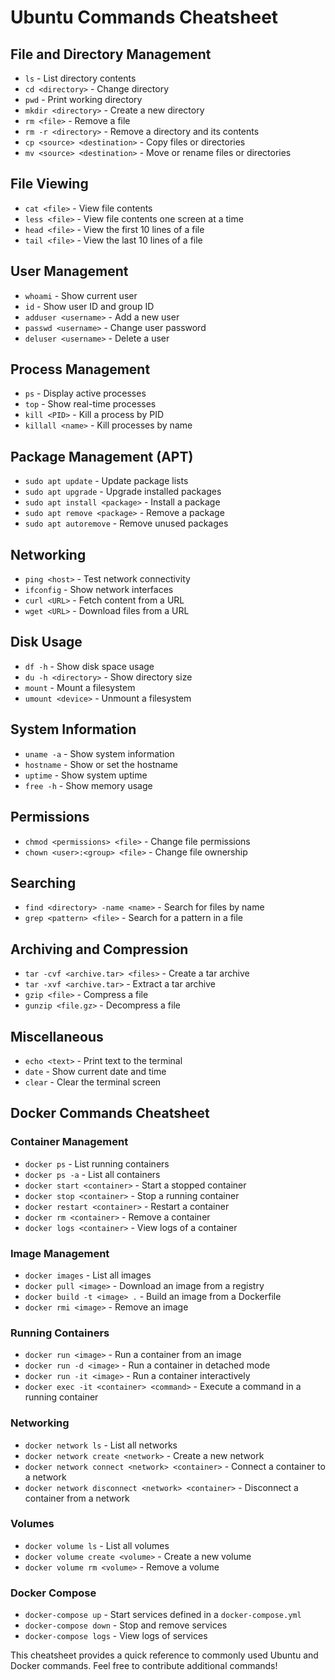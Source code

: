 # Ubuntu Commands Cheatsheet

## File and Directory Management
- `ls` - List directory contents
- `cd <directory>` - Change directory
- `pwd` - Print working directory
- `mkdir <directory>` - Create a new directory
- `rm <file>` - Remove a file
- `rm -r <directory>` - Remove a directory and its contents
- `cp <source> <destination>` - Copy files or directories
- `mv <source> <destination>` - Move or rename files or directories

## File Viewing
- `cat <file>` - View file contents
- `less <file>` - View file contents one screen at a time
- `head <file>` - View the first 10 lines of a file
- `tail <file>` - View the last 10 lines of a file

## User Management
- `whoami` - Show current user
- `id` - Show user ID and group ID
- `adduser <username>` - Add a new user
- `passwd <username>` - Change user password
- `deluser <username>` - Delete a user

## Process Management
- `ps` - Display active processes
- `top` - Show real-time processes
- `kill <PID>` - Kill a process by PID
- `killall <name>` - Kill processes by name

## Package Management (APT)
- `sudo apt update` - Update package lists
- `sudo apt upgrade` - Upgrade installed packages
- `sudo apt install <package>` - Install a package
- `sudo apt remove <package>` - Remove a package
- `sudo apt autoremove` - Remove unused packages

## Networking
- `ping <host>` - Test network connectivity
- `ifconfig` - Show network interfaces
- `curl <URL>` - Fetch content from a URL
- `wget <URL>` - Download files from a URL

## Disk Usage
- `df -h` - Show disk space usage
- `du -h <directory>` - Show directory size
- `mount` - Mount a filesystem
- `umount <device>` - Unmount a filesystem

## System Information
- `uname -a` - Show system information
- `hostname` - Show or set the hostname
- `uptime` - Show system uptime
- `free -h` - Show memory usage

## Permissions
- `chmod <permissions> <file>` - Change file permissions
- `chown <user>:<group> <file>` - Change file ownership

## Searching
- `find <directory> -name <name>` - Search for files by name
- `grep <pattern> <file>` - Search for a pattern in a file

## Archiving and Compression
- `tar -cvf <archive.tar> <files>` - Create a tar archive
- `tar -xvf <archive.tar>` - Extract a tar archive
- `gzip <file>` - Compress a file
- `gunzip <file.gz>` - Decompress a file

## Miscellaneous
- `echo <text>` - Print text to the terminal
- `date` - Show current date and time
- `clear` - Clear the terminal screen

## Docker Commands Cheatsheet

### Container Management
- `docker ps` - List running containers
- `docker ps -a` - List all containers
- `docker start <container>` - Start a stopped container
- `docker stop <container>` - Stop a running container
- `docker restart <container>` - Restart a container
- `docker rm <container>` - Remove a container
- `docker logs <container>` - View logs of a container

### Image Management
- `docker images` - List all images
- `docker pull <image>` - Download an image from a registry
- `docker build -t <image> .` - Build an image from a Dockerfile
- `docker rmi <image>` - Remove an image

### Running Containers
- `docker run <image>` - Run a container from an image
- `docker run -d <image>` - Run a container in detached mode
- `docker run -it <image>` - Run a container interactively
- `docker exec -it <container> <command>` - Execute a command in a running container

### Networking
- `docker network ls` - List all networks
- `docker network create <network>` - Create a new network
- `docker network connect <network> <container>` - Connect a container to a network
- `docker network disconnect <network> <container>` - Disconnect a container from a network

### Volumes
- `docker volume ls` - List all volumes
- `docker volume create <volume>` - Create a new volume
- `docker volume rm <volume>` - Remove a volume

### Docker Compose
- `docker-compose up` - Start services defined in a `docker-compose.yml`
- `docker-compose down` - Stop and remove services
- `docker-compose logs` - View logs of services

This cheatsheet provides a quick reference to commonly used Ubuntu and Docker commands. Feel free to contribute additional commands!